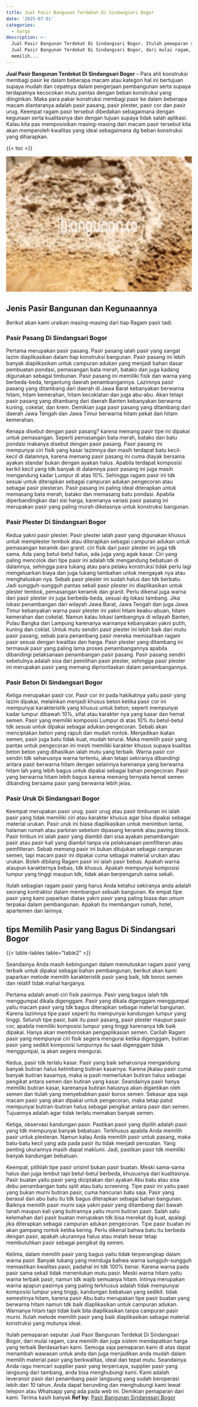 ```yaml
---
title: Jual Pasir Bangunan Terdekat Di Sindangsari Bogor
date: '2025-07-01'
categories:
  - harga
description: >-
  Jual Pasir Bangunan Terdekat Di Sindangsari Bogor. Itulah pemaparan seputar
  Jual Pasir Bangunan Terdekat Di Sindangsari Bogor, dari mulai ragam, cara
  memilih...
---
```


**Jual Pasir Bangunan Terdekat Di Sindangsari Bogor** – Para ahli konstruksi membagi pasir ke dalam beberapa macam atau kategori hal ini bertujuan supaya mudah dan cepatnya dalam pengerjaan pembangunan serta supaya terdapatnya kecocokan mutu pantas dengan beban konstruksi yang diinginkan. Maka para pakar konstruksi membagi pasir ke dalam beberapa macam diantaranya adalah pasir pasang, pasir plester, pasir cor dan pasir urug. Keempat ragam pasir tersebut dibedakan sebagaimana dengan kegunaan serta kualitasnya dan dengan tujuan supaya tidak salah aplikasi. Kalau kita pas memposisikan masing-masing dari macam pasir tersebut kita akan memperoleh kwalitas yang ideal sebagaimana dg beban konstruksi yang diharapkan.

{{< toc >}}

![Jual Pasir Bangunan Terdekat Di Sindangsari Bogor](/images/jual-pasir-bangunan-41.png)

## Jenis Pasir Bangunan dan Kegunaannya

Berikut akan kami uraikan masing-masing dari tiap Ragam pasir tadi.

### Pasir Pasang Di Sindangsari Bogor

Pertama merupakan pasir pasang. Pasir pasang ialah pasir yang sangat lazim diaplikasikan dalam tiap konstruksi bangunan. Pasir pasang ini lebih banyak diaplikasikan untuk campuran adukan yang menjadi bahan dasar pembuatan pondasi, pemasangan bata merah, batako dan juga kadang digunakan sebagai timbunan. Pasir pasang ini memiliki fisik dan warna yang berbeda-beda, tergantung daerah penambangannya. Lazimnya pasir pasang yang ditambang dari daerah di Jawa Barat kebanyakan berwarna hitam, hitam kemerahan, hitam kecoklatan dan juga abu-abu. Akan tetapi pasir pasang yang ditambang dari daerah Banten kebanyakan berwarna kuning, cokelat, dan krem. Demikian juga pasir pasang yang ditambang dari daerah Jawa Tengah dan Jawa Timur berwarna hitam pekat dan hitam kemerahan.

Kenapa disebut dengan pasir pasang? karena memang pasir tipe ini dipakai untuk pemasangan. Seperti pemasangan bata merah, batako dan batu pondasi makanya disebut dengan pasir pasang. Pasir pasang ini mempunyai ciri fisik yang kasar lazimnya dan masih terdapat batu kecil-kecil di dalamnya, karena memang pasir pasang ini cuma diayak bersama ayakan standar bukan dengan ayakan halus. Apabila terdapat komposisi kerikil kecil yang tdk banyak di dalamnya pasir pasang ini juga masih mengandung kadar Lumpur di atas 10%. Sehingga ragam pasir ini tdk sesuai untuk diterapkan sebagai campuran adukan pengecoran atau sebagai pasir plesteran. Pasir pasang ini paling ideal diterapkan untuk memasang bata merah, batako dan memasang batu pondasi. Apabila diperbandingkan dari sisi harga, karenanya variasi pasir pasang ini merupakan pasir yang paling murah dikelasnya untuk konstruksi bangunan.

### Pasir Plester Di Sindangsari Bogor

Kedua yakni pasir plester. Pasir plester ialah pasir yang digunakan khusus untuk memplester tembok atau diterapkan sebagai campuran adukan untuk pemasangan keramik dan granit. ciri fisik dari pasir plester ini juga tdk sama. Ada yang betul-betul halus, ada juga yang agak kasar. Ciri yang paling mencolok dari tipe pasir ini adalah tdk mengandung bebatuan di dalamnya, sehingga para tukang atau para pelaku konstruksi tidak perlu lagi mengeluarkan biaya dan juga tukang tambahan untuk mengayak nya atau menghaluskan nya. Sebab pasir plester ini sudah halus dan tdk berbatu. Jadi sungguh-sungguh pantas sekali pasir plester ini diaplikasikan untuk plester tembok, pemasangan keramik dan granit. Perlu dikenal juga warna dari pasir plester ini juga berbeda-beda, sesuai dg lokasi tambang. Jika lokasi penambangan dari wilayah Jawa Barat, Jawa Tengah dan juga Jawa Timur kebanyakan warna pasir plester ini yakni hitam keabu-abuan, hitam kemerahan dan cokelat. Namun kalau lokasi tambangnya di wilayah Banten, Pulau Bangka dan Lampung karenanya warnanya kebanyakan yakni putih, kuning dan coklat. Untuk mutu sendiri pasir plester ini lebih baik dari mutu pasir pasang, sebab para penambang pasir mereka memisahkan ragam pasir sesuai dengan kwalitas dan harga. Pasir plester yang ditambang ini termasuk pasir yang paling lama proses penambangannya apabila dibandingi pelaksanaan penambangan pasir pasang. Pasir pasang sendiri sebetulnya adalah sisa dari pemilihan pasir plester, sehingga pasir plester ini merupakan pasir yang memang diprioritaskan dalam penambangannya.

### Pasir Beton Di Sindangsari Bogor

Ketiga merupakan pasir cor. Pasir cor ini pada hakikatnya yaitu pasir yang lazim dipakai, melainkan menjadi khusus beton ketika pasir cor ini mempunyai karakteristik yang khusus untuk beton; seperti mempunyai kadar lumpur dibawah 10%, sifat atau karakter nya yang kasar dan hemat semen. Pasir yang memiliki komposisi Lumpur di atas 10% itu betul-betul tdk sesuai untuk dipakai sebagai adukan pengecoran. Sebab akan menciptakan beton yang rapuh dan mudah rontok. Menjadikan ikatan semen, pasir juga batu tidak kuat, mudah terurai. Maka memilih pasir yang pantas untuk pengecoran ini mesti memiliki karakter khusus supaya kualitas beton beton yang dihasilkan ialah mutu yang terbaik. Warna pasir cor sendiri tdk seharusnya warna tertentu, akan tetapi sekiranya dibandingi antara pasir berwarna hitam dengan selainnya karenanya yang berwarna hitam lah yang lebih bagus untuk dipakai sebagai bahan pengecoran. Pasir yang berwarna hitam lebih bagus karena memang ternyata hemat semen dibanding bersama pasir yang berwarna lebih jelas.

### Pasir Uruk Di Sindangsari Bogor

Keempat merupakan pasir urug. pasir urug atau pasir timbunan ini ialah pasir yang tidak memiliki ciri atau karakter khusus agar bisa dipakai sebagai material urukan. Pasir uruk ini biasa diaplikasikan untuk menimbun lantai, halaman rumah atau parkiran sebelum dipasang keramik atau paving block. Pasir timbun ini ialah pasir yang diambil dari sisa ayakan penambangan pasir atau pasir kali yang diambil tanpa via pelaksanaan pemfilteran atau pemfilteran. Sebab memang pasir ini bukan ditujukan sebagai campuran semen, tapi macam pasir ini dipakai cuma sebagai material urukan atau urukan. Boleh dibilang Ragam pasir ini ialah pasir bebas. Apakah warna ataupun karakternya bebas, tdk khusus. Apakah mempunyai komposisi lumpur yang tinggi maupun tdk, tidak akan berpengaruh sama sekali.

Itulah sebagian ragam pasir yang harus Anda ketahui sekiranya anda adalah seorang kontraktor dalam membangun sebuah bangunan. Ke empat tipe pasir yang kami paparkan diatas yakni pasir yang paling biasa dan umum terpakai dalam pembangunan. Apakah itu membangun rumah, hotel, apartemen dan lainnya.

## tips Memilih Pasir yang Bagus Di Sindangsari Bogor

{{< table-tables table="table2" >}}

Seandainya Anda masih kebingungan dalam memutuskan ragam pasir yang terbaik untuk dipakai sebagai bahan pembangunan, berikut akan kami paparkan metode memilih karakteristik pasir yang baik, tdk boros semen dan relatif tidak mahal harganya.

Pertama adalah amati ciri fisik pasirnya. Pasir yang bagus ialah tdk menggumpal dikala digenggam. Pasir yang dikala digenggam menggumpal yaitu macam pasir yang tdk bagus diterapkan sebagai material bangunan. Karena lazimnya tipe pasir seperti itu mempunyai kandungan lumpur yang tinggi. Seluruh tipe pasir, baik itu pasir pasang, pasir plester maupun pasir cor, apabila memiliki komposisi lumpur yang tinggi karenanya tdk baik dipakai. Hanya akan memboroskan pengaplikasian semen. Carilah Ragam pasir yang mempunyai ciri fisik segera mengurai ketika digenggam, butiran pasir yang sedikit komposisi lumpurnya itu saat digenggam tidak menggumpal, ia akan segera mengurai.

Kedua, pasir tdk terlalu kasar. Pasir yang baik seharusnya mengandung banyak butiran halus ketimbang butiran kasarnya. Karena jikalau pasir cuma banyak butiran kasarnya, maka ia pasti memerlukan butiran halus sebagai pengikat antara semen dan butiran yang kasar. Seandainya pasir hanya memiliki butiran kasar, karenanya butiran halusnya akan digantikan oleh semen dan itulah yang menyebabkan pasir boros semen. Sekasar apa saja macam pasir yang akan dipakai untuk pengecoran, maka tetap patut mempunyai butiran-butiran halus sebagai pengikat antara pasir dan semen. Tujuannya adalah agar tidak terlalu memakan banyak semen.

Ketiga, observasi kandungan pasir. Pastikan pasir yang dipilih adalah pasir yang tdk mempunyai banyak bebatuan. Terkhusus apabila Anda memilih pasir untuk plesteran. Namun kalau Anda memilih pasir untuk pasang, maka batu-batu kecil yang ada pada pasir itu tidak menjadi persoalan. Yang penting ukurannya masih dapat maklumi. Jadi, pastikan pasir tdk memiliki banyak kandungan bebatuan.

Keempat, pilihlah tipe pasir orisinil bukan pasir buatan. Meski sama-sama halus dan juga lembut tapi betul-betul berbeda, khususnya dari kualitasnya. Pasir buatan yaitu pasir yang diciptakan dari ayakan Abu batu atau sisa debu penambangan batu split atau batu screening. Tipe pasir ini yaitu pasir yang bukan murni butiran pasir, cuma hancuran batu saja. Pasir yang berasal dari abu batu itu tdk bagus diterapkan sebagai bahan bangunan. Baiknya memilih pasir murni saja yakni pasir yang ditambang dari bawah tanah maupun kali yang butirannya yaitu murni butiran pasir. Salah satu kelemahan dari pasir buatan merupakan tdk bisa merekat dg kuat, apalagi jika diterapkan sebagai campuran adukan pengecoran. Tipe pasir buatan ini akan gampang rontok ketika kering. Perlu dikenal bahwa batu itu berbeda dengan pasir, apakah ukurannya halus atau malah besar tetap membutuhkan pasir sebagai pengikat dg semen.

Kelima, dalam memilih pasir yang bagus yaitu tidak terperangkap dalam warna pasir. Banyak tukang yang menduga bahwa warna sungguh-sungguh memastikan kwalitas pasir, padahal ini tdk 100% benar. Karena warna pada pasir sama sekali tidak menentukan mutu pasir. Meski warna hitam yaitu warna terbaik pasir, namun tdk wajib semuanya hitam. Intinya merupakan warna apapun pasirnya yang paling terkhusus adalah tidak mempunyai komposisi lumpur yang tinggi, kandungan bebatuan yang sedikit. tidak semestinya hitam, karena pasir Abu batu merupakan tipe pasir buatan yang berwarna hitam namun tdk baik diaplikasikan untuk campuran adukan. Warnanya hitam tapi tidak baik bila diaplikasikan tanpa campuran pasir murni. Itulah metode memilih pasir yang baik diaplikasikan sebagai material konstruksi yang mutunya ideal.

Itulah pemaparan seputar Jual Pasir Bangunan Terdekat Di Sindangsari Bogor, dari mulai ragam, cara memilih dan juga sistem mendapatkan harga yang terbaik Berdasarkan kami. Semoga saja pemaparan kami di atas dapat menambah wawasan untuk anda dan juga menjadikan anda mudah dalam memilih material pasir yang berkwalitas, ideal dan tepat mutu. Seandainya Anda ragu mencari supplier pasir yang terpercaya, supplier pasir yang langsung dari tambang, anda bisa menghubungi kami. Kami adalah leveransir pasir dari penambang pasir langsung yang sudah beroperasi lebih dari 10 tahun. Anda dapat berunding dan menghubungi kami lewat telepon atau Whatsapp yang ada pada web ini. Demikian pemaparan dari kami. Terima kasih banyak
**Ref by:** [Pasir Bangunan Sindangsari Bogor](https://id.wikipedia.org/wiki/Pasir)
